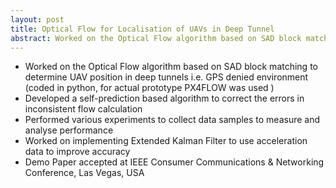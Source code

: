 ```yaml
---
layout: post
title: Optical Flow for Localisation of UAVs in Deep Tunnel
abstract: Worked on the Optical Flow algorithm based on SAD block matching to determine UAV position in deep tunnels i.e. GPS denied environment.
---
```

- Worked on the Optical Flow algorithm based on SAD block matching to determine UAV position in
deep tunnels i.e. GPS denied environment (coded in python, for actual prototype PX4FLOW was used )
- Developed a self-prediction based algorithm to correct the errors in inconsistent flow calculation
- Performed various experiments to collect data samples to measure and analyse performance
- Worked on implementing Extended Kalman Filter to use acceleration data to improve accuracy
- Demo Paper accepted at IEEE Consumer Communications & Networking Conference, Las Vegas, USA
